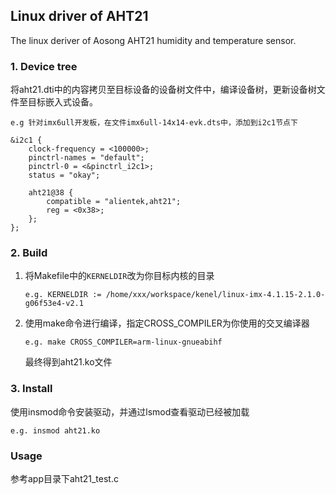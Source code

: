 ## Linux driver of AHT21
The linux deriver of Aosong AHT21 humidity and temperature sensor.

### 1. Device tree
将aht21.dti中的内容拷贝至目标设备的设备树文件中，编译设备树，更新设备树文件至目标嵌入式设备。
```
e.g 针对imx6ull开发板，在文件imx6ull-14x14-evk.dts中，添加到i2c1节点下

&i2c1 {
	clock-frequency = <100000>;
	pinctrl-names = "default";
	pinctrl-0 = <&pinctrl_i2c1>;
	status = "okay";

	aht21@38 {
		compatible = "alientek,aht21";
		reg = <0x38>;
	};
};

```
### 2. Build
1. 将Makefile中的`KERNELDIR`改为你目标内核的目录
    ```
    e.g. KERNELDIR := /home/xxx/workspace/kenel/linux-imx-4.1.15-2.1.0-g06f53e4-v2.1
    ```
2. 使用make命令进行编译，指定CROSS_COMPILER为你使用的交叉编译器
    ```
    e.g. make CROSS_COMPILER=arm-linux-gnueabihf
    ```
    最终得到aht21.ko文件
### 3. Install
使用insmod命令安装驱动，并通过lsmod查看驱动已经被加载
```
e.g. insmod aht21.ko
```

### Usage
参考app目录下aht21_test.c
